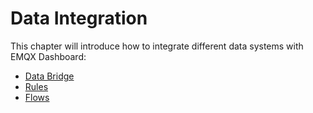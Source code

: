 # Data Integration

This chapter will introduce how to integrate different data systems with EMQX Dashboard:

- [Data Bridge](./bridge.md)
- [Rules](./rules.md)
- [Flows](./flows.md)





